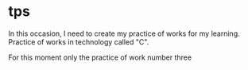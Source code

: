 # tps
In this occasion, I need to create my practice of works for my learning. Practice of works in technology called "C".


For this moment only the practice of work number three
